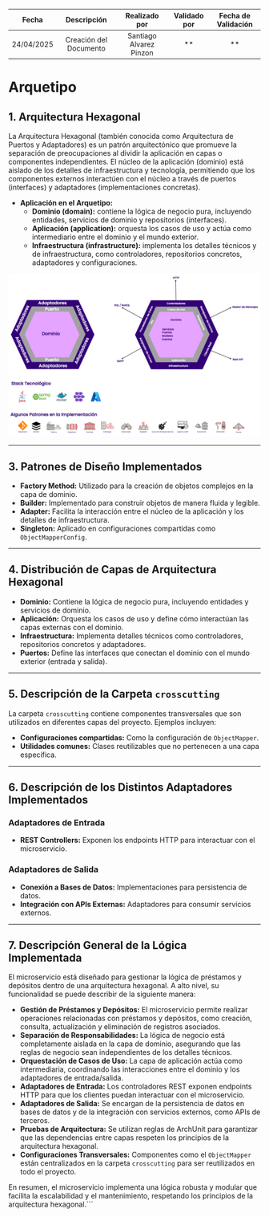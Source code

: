 | Fecha | Descripción | Realizado por | Validado por | Fecha de Validación |
|:-:|:-:|:-:|:-:|:-:|
| 24/04/2025 | Creación del Documento | Santiago Alvarez Pinzon |**|**|

# Arquetipo

## 1. Arquitectura Hexagonal

La Arquitectura Hexagonal (también conocida como Arquitectura de Puertos y Adaptadores) es un patrón arquitectónico que promueve la separación de preocupaciones al dividir la aplicación en capas o componentes independientes. El núcleo de la aplicación (dominio) está aislado de los detalles de infraestructura y tecnología, permitiendo que los componentes externos interactúen con el núcleo a través de puertos (interfaces) y adaptadores (implementaciones concretas).

* **Aplicación en el Arquetipo:**
    * **Dominio (domain):** contiene la lógica de negocio pura, incluyendo entidades, servicios de dominio y repositorios (interfaces).
    * **Aplicación (application):** orquesta los casos de uso y actúa como intermediario entre el dominio y el mundo exterior.
    * **Infraestructura (infrastructure):** implementa los detalles técnicos y de infraestructura, como controladores, repositorios concretos, adaptadores y configuraciones.

![ArquitecturaHexagonal](./imagenes/ArquitecturaHexagonal.png)

---

## 3. Patrones de Diseño Implementados

- **Factory Method:** Utilizado para la creación de objetos complejos en la capa de dominio.
- **Builder:** Implementado para construir objetos de manera fluida y legible.
- **Adapter:** Facilita la interacción entre el núcleo de la aplicación y los detalles de infraestructura.
- **Singleton:** Aplicado en configuraciones compartidas como `ObjectMapperConfig`.

---

## 4. Distribución de Capas de Arquitectura Hexagonal

- **Dominio:** Contiene la lógica de negocio pura, incluyendo entidades y servicios de dominio.
- **Aplicación:** Orquesta los casos de uso y define cómo interactúan las capas externas con el dominio.
- **Infraestructura:** Implementa detalles técnicos como controladores, repositorios concretos y adaptadores.
- **Puertos:** Define las interfaces que conectan el dominio con el mundo exterior (entrada y salida).

---

## 5. Descripción de la Carpeta `crosscutting`

La carpeta `crosscutting` contiene componentes transversales que son utilizados en diferentes capas del proyecto. Ejemplos incluyen:

- **Configuraciones compartidas:** Como la configuración de `ObjectMapper`.
- **Utilidades comunes:** Clases reutilizables que no pertenecen a una capa específica.

---

## 6. Descripción de los Distintos Adaptadores Implementados

### Adaptadores de Entrada
- **REST Controllers:** Exponen los endpoints HTTP para interactuar con el microservicio.

### Adaptadores de Salida
- **Conexión a Bases de Datos:** Implementaciones para persistencia de datos.
- **Integración con APIs Externas:** Adaptadores para consumir servicios externos.

---

## 7. Descripción General de la Lógica Implementada

El microservicio está diseñado para gestionar la lógica de préstamos y depósitos dentro de una arquitectura hexagonal. A alto nivel, su funcionalidad se puede describir de la siguiente manera:

- **Gestión de Préstamos y Depósitos:** El microservicio permite realizar operaciones relacionadas con préstamos y depósitos, como creación, consulta, actualización y eliminación de registros asociados.
- **Separación de Responsabilidades:** La lógica de negocio está completamente aislada en la capa de dominio, asegurando que las reglas de negocio sean independientes de los detalles técnicos.
- **Orquestación de Casos de Uso:** La capa de aplicación actúa como intermediaria, coordinando las interacciones entre el dominio y los adaptadores de entrada/salida.
- **Adaptadores de Entrada:** Los controladores REST exponen endpoints HTTP para que los clientes puedan interactuar con el microservicio.
- **Adaptadores de Salida:** Se encargan de la persistencia de datos en bases de datos y de la integración con servicios externos, como APIs de terceros.
- **Pruebas de Arquitectura:** Se utilizan reglas de ArchUnit para garantizar que las dependencias entre capas respeten los principios de la arquitectura hexagonal.
- **Configuraciones Transversales:** Componentes como el `ObjectMapper` están centralizados en la carpeta `crosscutting` para ser reutilizados en todo el proyecto.

En resumen, el microservicio implementa una lógica robusta y modular que facilita la escalabilidad y el mantenimiento, respetando los principios de la arquitectura hexagonal.```